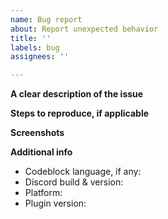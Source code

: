 ```yaml
---
name: Bug report
about: Report unexpected behavior
title: ''
labels: bug
assignees: ''

---
```


**A clear description of the issue**

**Steps to reproduce, if applicable**

**Screenshots**

**Additional info**
- Codeblock language, if any:
- Discord build & version:
- Platform:
- Plugin version:
